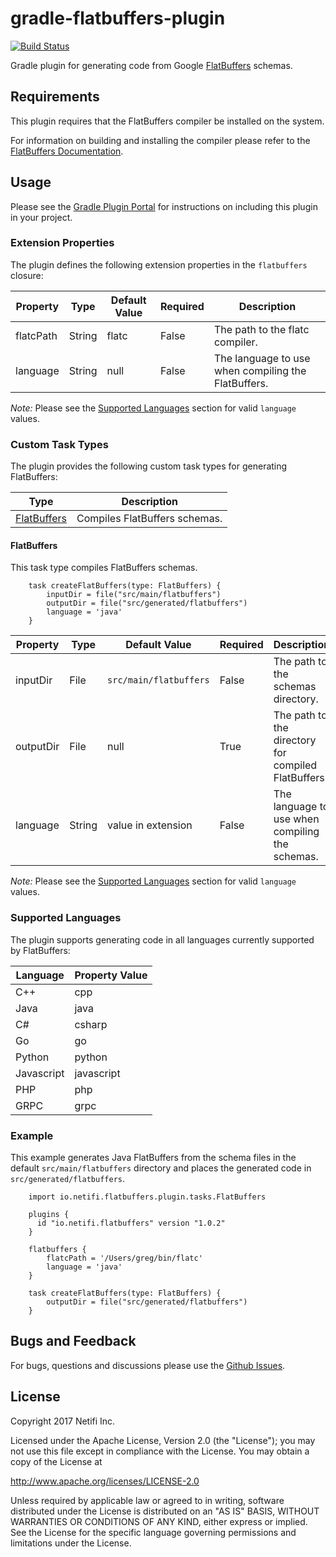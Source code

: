 # gradle-flatbuffers-plugin
[![Build Status](https://travis-ci.org/netifi/gradle-flatbuffers-plugin.svg?branch=master)](https://travis-ci.org/netifi/gradle-flatbuffers-plugin)

Gradle plugin for generating code from Google [FlatBuffers](https://google.github.io/flatbuffers/) schemas.

## Requirements

This plugin requires that the FlatBuffers compiler be installed on the system.

For information on building and installing the compiler please refer to the [FlatBuffers Documentation](https://google.github.io/flatbuffers/flatbuffers_guide_building.html).

## Usage
Please see the [Gradle Plugin Portal](https://plugins.gradle.org/plugin/com.github.gregwhitaker.flatbuffers) for instructions on including this plugin in your project.

### Extension Properties
The plugin defines the following extension properties in the `flatbuffers` closure:

| Property  | Type   | Default Value | Required | Description                                        |
|-----------|--------|---------------|----------|----------------------------------------------------|
| flatcPath | String | flatc         | False    | The path to the flatc compiler.                    |
| language  | String | null          | False    | The language to use when compiling the FlatBuffers.|

*Note:* Please see the [Supported Languages](#supported-languages) section for valid `language` values.

### Custom Task Types
The plugin provides the following custom task types for generating FlatBuffers:

| Type                        | Description                   |
|-----------------------------|-------------------------------|
| [FlatBuffers](#flatbuffers) | Compiles FlatBuffers schemas. |

#### FlatBuffers
This task type compiles FlatBuffers schemas.

```$groovy
    task createFlatBuffers(type: FlatBuffers) {
        inputDir = file("src/main/flatbuffers")
        outputDir = file("src/generated/flatbuffers")
        language = 'java'
    }
```

| Property  | Type   | Default Value          | Required | Description                                         |
|-----------|--------|------------------------|----------|-----------------------------------------------------|
| inputDir  | File   | `src/main/flatbuffers` | False    | The path to the schemas directory.                  |
| outputDir | File   | null                   | True     | The path to the directory for compiled FlatBuffers. | 
| language  | String | value in extension     | False    | The language to use when compiling the schemas.     |


*Note:* Please see the [Supported Languages](#supported-languages) section for valid `language` values.

### Supported Languages
The plugin supports generating code in all languages currently supported by FlatBuffers:

| Language   | Property Value |
|------------|----------------|
| C++        | cpp            |
| Java       | java           |
| C#         | csharp         |
| Go         | go             |
| Python     | python         |
| Javascript | javascript     |
| PHP        | php            |
| GRPC       | grpc           |

### Example
This example generates Java FlatBuffers from the schema files in the default `src/main/flatbuffers` directory and places the generated code in `src/generated/flatbuffers`.

```$groovy
    import io.netifi.flatbuffers.plugin.tasks.FlatBuffers
    
    plugins {
      id "io.netifi.flatbuffers" version "1.0.2"
    }

    flatbuffers {
        flatcPath = '/Users/greg/bin/flatc'
        language = 'java'
    }
    
    task createFlatBuffers(type: FlatBuffers) {
        outputDir = file("src/generated/flatbuffers")
    }
```

## Bugs and Feedback

For bugs, questions and discussions please use the [Github Issues](https://github.com/netifi/gradle-flatbuffers-plugin/issues).

## License
Copyright 2017 Netifi Inc.

Licensed under the Apache License, Version 2.0 (the "License"); you may not use this file except in compliance with the License. You may obtain a copy of the License at

http://www.apache.org/licenses/LICENSE-2.0

Unless required by applicable law or agreed to in writing, software distributed under the License is distributed on an "AS IS" BASIS, WITHOUT WARRANTIES OR CONDITIONS OF ANY KIND, either express or implied. See the License for the specific language governing permissions and limitations under the License.
